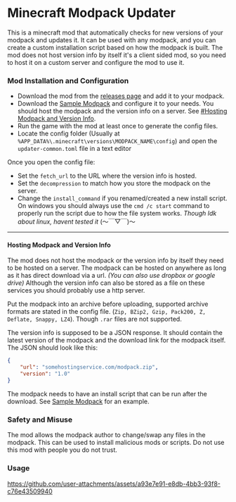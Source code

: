 # Minecraft Modpack Updater

This is a minecraft mod that automatically checks for new versions of your modpack and updates it. It can be used with any modpack, and you can create a custom installation script based on how the modpack is built. The mod does not host version info by itself it's a client sided mod, so you need to host it on a custom server and configure the mod to use it.

### Mod Installation and Configuration

- Download the mod from the [releases page](https://github.com/someramsey/ModPackUpdater/releases) and add it to your modpack.
- Download the [Sample Modpack](https://github.com/someramsey/ModPackUpdater/tree/SampleConfiguration) and configure it to your needs. You should host the modpack and the version info on a server. See [#Hosting Modpack and Version Info](#hosting-modpack-and-version-info).
- Run the game with the mod at least once to generate the config files.
- Locate the config folder (Usually at `%APP_DATA%\.minecraft\versions\MODPACK_NAME\config`) and open the 
`updater-common.toml` file in a text editor

Once you open the config file:

- Set the `fetch_url` to the URL where the version info is hosted.
- Set the `decompression` to match how you store the modpack on the server.
- Change the `install_command` if you renamed/created a new install script. On windows you should always use the `cmd /c start` command to properly run the script due to how the file system works. 
_Though Idk about linux, havent tested it_ (～￣▽￣)～


---


#### Hosting Modpack and Version Info

The mod does not host the modpack or the version info by itself they need to be hosted on a server. The modpack can be hosted on anywhere as long as it has direct download via a url. _(You can also use dropbox or google drive)_ Although the version info can also be stored as a file on these services you should probably use a http server.

Put the modpack into an archive before uploading, supported archive formats are stated in the config file. (`Zip, BZip2, Gzip, Pack200, Z, Deflate, Snappy, LZ4`). Though `.rar` files are not supported.

The version info is supposed to be a JSON response. It should contain the latest version of the modpack and the download link for the modpack itself. The JSON should look like this:

```json
{
    "url": "somehostingservice.com/modpack.zip",
    "version": "1.0"
}
```

The modpack needs to have an install script that can be run after the download. See [Sample Modpack](https://github.com/someramsey/ModPackUpdater/tree/SampleConfiguration) for an example.

### Safety and Misuse

The mod allows the modpack author to change/swap any files in the modpack. This can be used to install malicious mods or scripts. Do not use this mod with people you do not trust.



### Usage

https://github.com/user-attachments/assets/a93e7e91-e8db-4bb3-93f8-c76e43509940


